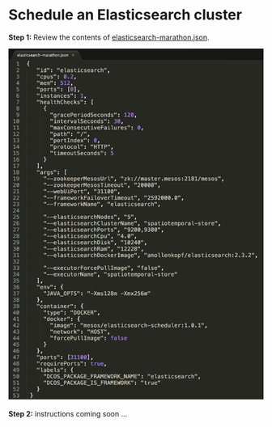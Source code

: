 # Schedule an Elasticsearch cluster

<b>Step 1:</b> Review the contents of <a href="../elasticsearch-marathon.json">elasticsearch-marathon.json</a>.<br>


<img src="../images/04-es-setup/es-01.png"/>
<br><br><b>Step 2:</b> instructions coming soon ...
